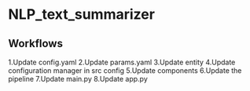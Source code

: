 # NLP_text_summarizer

## Workflows

1.Update config.yaml
2.Update params.yaml
3.Update entity
4.Update configuration  manager in src config
5.Update components
6.Update the pipeline
7.Update main.py
8.Update app.py
